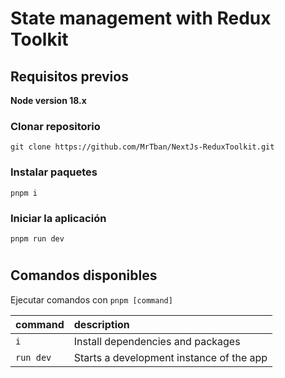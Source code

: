 # State management with Redux Toolkit

## Requisitos previos

**Node version 18.x**

### Clonar repositorio

```shell
git clone https://github.com/MrTban/NextJs-ReduxToolkit.git
```

### Instalar paquetes

```shell
pnpm i
```

### Iniciar la aplicación

```shell
pnpm run dev
```

#

## Comandos disponibles

Ejecutar comandos con `pnpm [command]`

| command   | description                              |
| :-------- | :--------------------------------------- |
| `i`       | Install dependencies and packages        |
| `run dev` | Starts a development instance of the app |
